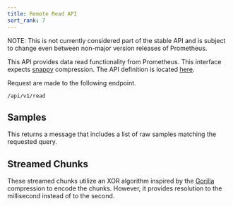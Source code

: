 ```yaml
---
title: Remote Read API
sort_rank: 7
---
```


NOTE: This is not currently considered part of the stable API and is subject to change even between non-major version releases of Prometheus.

This API provides data read functionality from Prometheus. This interface expects [snappy](https://github.com/google/snappy) compression.
The API definition is located [here](https://github.com/prometheus/prometheus/blob/master/prompb/remote.proto).

Request are made to the following endpoint.
```
/api/v1/read
```

## Samples

This returns a message that includes a list of raw samples matching the
requested query.

## Streamed Chunks

These streamed chunks utilize an XOR algorithm inspired by the [Gorilla](http://www.vldb.org/pvldb/vol8/p1816-teller.pdf)
compression to encode the chunks. However, it provides resolution to the millisecond instead of to the second.
